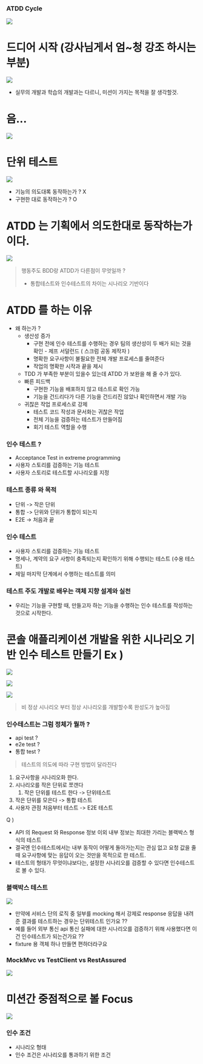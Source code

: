 ### ATDD Cycle 

![](images/ab37a1f7.png)

# 드디어 시작 (강사님게서 엄~청 강조 하시는 부분)
![](images/6b4e26d5.png)
- 실무의 개발과 학습의 개발과는 다르니, 미션이 가지는 목적을 잘 생각할것.

# 음...
![](images/3f1e0b47.png)

# 단위 테스트
![](images/885722cb.png)

- 기능의 의도대록 동작하는가 ? X 
- 구현한 대로 동작하는가 ? O 

# ATDD 는 기획에서 의도한대로 동작하는가 이다.
![](images/98f2e57a.png)

> 행동주도 BDD랑 ATDD가 다른점이 무엇일까 ? 
> - 통합테스트와 인수테스트의 차이는 시나리오 기반이다

# ATDD 를 하는 이유
- 왜 하는가 ?
  - 생산성 증가
    - 구현 전에 인수 테스트를 수행하는 경우 팀의 생산성이 두 배가 되는 것을 확인 - 제프 서덜런드 ( 스크럼 공동 제작자 )
    - 명확한 요구사항이 불필요한 전체 개발 프로세스를 줄여준다
    - 작업의 명확한 시작과 끝을 제시
  - TDD 가 부족한 부분이 있을수 있는데 ATDD 가 보완을 해 줄 수가 있다.
  - 빠른 피드백
    - 구현한 기능을 배포하지 않고 테스트로 확인 가능
    - 기능을 건드리다가 다른 기능을 건드리진 않았나 확인하면서 개발 가능
  - 귀찮은 작업 프로세스로 강제
    - 테스트 코드 작성과 문서화는 귀찮은 작업
    - 전체 기능을 검증하는 테스트가 만들어짐
    - 회기 테스트 역할을 수행

### 인수 테스트 ? 
- Acceptance Test in extreme programming 
- 사용자 스토리를 검증하는 기능 테스트
- 사용자 스토리로 테스트할 시나리오를 지정

### 테스트 종류 와 목적
- 단위 -> 작은 단위
- 통합 -> 단위와 단위가 통합이 되는지
- E2E -> 처음과 끝

### 인수 테스트
- 사용자 스토리를 검증하는 기능 테스트
- 명세나, 계약의 요구 사항이 충족되는지 확인하기 위해 수행되는 테스트 (수용 테스트)
- 제일 마지막 단계에서 수행하는 테스트를 의미

### 테스트 주도 개발로 배우는 객체 지향 설계와 실천
- 우리는 기능을 구현할 때, 만들고자 하는 기능을 수행하는 인수 테스트를 작성하는 것으로 시작한다.

# 콘솔 애플리케이션 개발을 위한 시나리오 기반 인수 테스트 만들기 Ex )
![](images/221fba7f.png)

![](images/84dc014b.png)

![](images/3c042e98.png)

> 비 정상 시나리오 부터 정상 시나리오를 개발할수록 완성도가 높아짐

### 인수테스트는 그럼 정체가 뭘까 ?
- api test ? 
- e2e test ?
- 통합 test ? 

> 테스트의 의도에 따라 구현 방법이 달라진다

1. 요구사항을 시나리오화 한다.
2. 시나리오를 작은 단위로 쪼갠다
   1. 작은 단위를 테스트 한다 -> 단위테스트 
3. 작은 단위를 모은다 -> 통합 테스트
4. 사용자 관점 처음부터 테스트 -> E2E 테스트

Q )
- API 의 Request 와 Response 정보 이외 내부 정보는 최대한 가리는 블랙박스 형식의 테스트
- 결국엔 인수테스트에서는 내부 동작이 어떻게 돌아가는지는 관심 없고 요청 값을 줄 때 요구사항에 맞는 응답이 오는 것만을 목적으로 한 테스트.
- 테스트의 형태가 무엇이냐보다는, 설정한 시나리오를 검증할 수 있다면 인수테스트로 볼 수 있다.

### 블랙박스 테스트
![](images/c79a08fd.png)

- 만약에 서비스 단의 로직 중 일부를 mocking 해서 강제로 response 응답을 내려준 결과를 테스트하는 경우는 단위테스트 인가요 ??
- 예를 들어 외부 통신 api 통신 실패에 대한 시나리오를 검증하기 위해 사용했다면 이건 인수테스트가 되는건가요 ??
- fixture 용 객체 하나 만들면 편하더라구요

### MockMvc vs TestClient vs RestAssured
![](images/21550a02.png)


# 미션간 중점적으로 볼 Focus
![](images/146c1c2c.png)

### 인수 조건
- 시나리오 형태
- 인수 조건은 시나리오를 통과하기 위한 조건